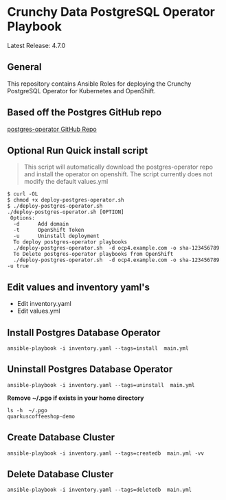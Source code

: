 # Crunchy Data PostgreSQL Operator Playbook

Latest Release: 4.7.0

## General

This repository contains Ansible Roles for deploying the Crunchy PostgreSQL Operator
for Kubernetes and OpenShift.

## Based off the Postgres GitHub repo

[postgres-operator GitHub Repo](https://github.com/CrunchyData/postgres-operator/tree/v4.5.0)

## Optional Run Quick install script
> This script will automatically download the postgres-operator repo and install the operator on openshift. The script currently does not modify the default values.yml
```
$ curl -OL 
$ chmod +x deploy-postgres-operator.sh
$ ./deploy-postgres-operator.sh 
./deploy-postgres-operator.sh [OPTION]
 Options:
  -d      Add domain 
  -t      OpenShift Token
  -u      Uninstall deployment
  To deploy postgres-operator playbooks
  ./deploy-postgres-operator.sh  -d ocp4.example.com -o sha-123456789 
  To Delete postgres-operator playbooks from OpenShift
  ./deploy-postgres-operator.sh  -d ocp4.example.com -o sha-123456789 -u true
```
## Edit values and inventory yaml's

* Edit inventory.yaml 
* Edit values.yml 

## Install Postgres Database Operator
```
ansible-playbook -i inventory.yaml --tags=install  main.yml
```

## Uninstall Postgres Database Operator
```
ansible-playbook -i inventory.yaml --tags=uninstall  main.yml
```

**Remove ~/.pgo if exists in your home directory**
```
ls -h  ~/.pgo 
quarkuscoffeeshop-demo
```

## Create Database Cluster
```
ansible-playbook -i inventory.yaml --tags=createdb  main.yml -vv
```

## Delete Database Cluster
```
ansible-playbook -i inventory.yaml --tags=deletedb  main.yml
```
